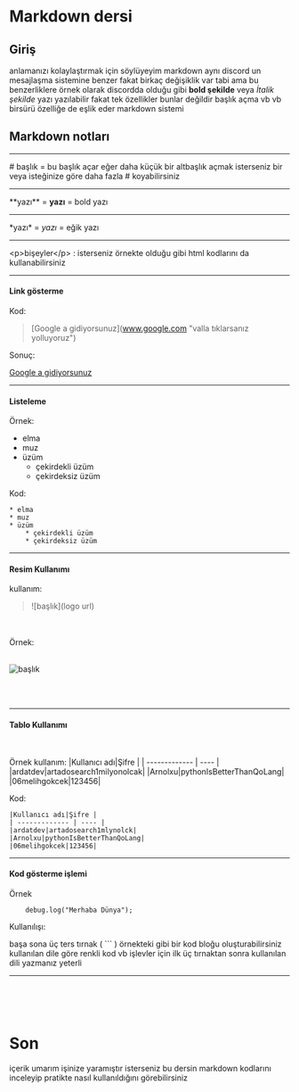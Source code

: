 # Markdown dersi

## Giriş
anlamanızı kolaylaştırmak için söylüyeyim markdown aynı discord un mesajlaşma sistemine benzer fakat birkaç değişiklik var tabi ama bu benzerliklere örnek olarak discordda olduğu gibi **bold şekilde** veya *İtalik şekilde* yazı yazılabilir fakat tek özellikler bunlar değildir başlık açma vb vb birsürü özelliğe  de eşlik eder markdown sistemi

## Markdown notları

---

\# başlık = bu başlık açar eğer daha küçük bir altbaşlık açmak isterseniz bir veya isteğinize göre daha fazla # koyabilirsiniz

---

\*\*yazı** = **yazı** = bold yazı

---

\*yazı* = *yazı* = eğik yazı

---
\<p>bişeyler<\/p> : isterseniz örnekte olduğu gibi html kodlarını da kullanabilirsiniz

---
#### **Link gösterme**
Kod:
>\[Google a gidiyorsunuz](www.google.com "valla tıklarsanız yolluyoruz")

Sonuç:

[Google a gidiyorsunuz](www.google.com "valla tıklarsanız yolluyoruz")

---

#### **Listeleme**
Örnek:
* elma
* muz
* üzüm
    * çekirdekli üzüm
    * çekirdeksiz üzüm

Kod:
```
* elma
* muz
* üzüm
    * çekirdekli üzüm
    * çekirdeksiz üzüm
```

---
#### Resim Kullanımı

kullanım:
> \![başlık](logo url)

<br><br>
Örnek:
<br><br>

![başlık](https://marka-logo.com/wp-content/uploads/2020/12/GitHub-Logo.png)

<br> <br>

---

#### **Tablo Kullanımı**
<br>

Örnek kullanım: 
|Kullanıcı adı|Şifre |
| ------------- | ---- |
|ardatdev|artadosearch1milyonolcak|
|Arnolxu|pythonIsBetterThanQoLang|
|06melihgokcek|123456|

Kod:
```
|Kullanıcı adı|Şifre |
| ------------- | ---- |
|ardatdev|artadosearch1mlynolck|
|Arnolxu|pythonIsBetterThanQoLang|
|06melihgokcek|123456|
```

---

#### **Kod gösterme işlemi**

Örnek

```
    debug.log("Merhaba Dünya");
```

Kullanılışı:

başa sona üç ters tırnak ( \``` ) örnekteki gibi bir kod bloğu oluşturabilirsiniz kullanılan dile göre renkli kod vb işlevler için ilk üç tırnaktan sonra kullanılan dili yazmanız yeterli

---

<br><br><br>

# **Son**
içerik umarım işinize yaramıştır isterseniz bu dersin markdown kodlarını inceleyip pratikte nasıl kullanıldığını görebilirsiniz